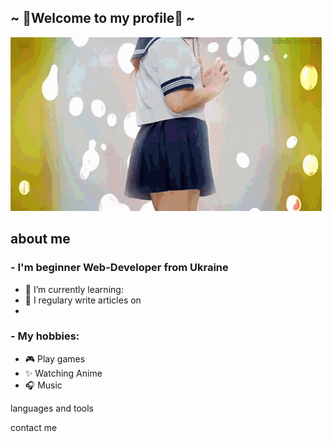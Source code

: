 ## ~ 💖Welcome to my profile💖 ~ 

![Welcome](https://github.com/Ich1ro/Ich1ro/blob/main/assets/japan-anime.gif)


## about me

### - I'm beginner Web-Developer from Ukraine

- 🌱 I’m currently learning: 
- 📝 I regulary write articles on
-  

### - My hobbies: 
- 🎮 Play games
- ✨ Watching Anime
- 🎧 Music


languages and tools

contact me

